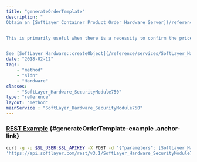 ```yaml
---
title: "generateOrderTemplate"
description: "
Obtain an [SoftLayer_Container_Product_Order_Hardware_Server](/reference/datatypes/SoftLayer_Container_Product_Order_Hardware_Server) that can be sent to [SoftLayer_Product_Order::verifyOrder](/reference/services/SoftLayer_Product_Order/verifyOrder) or [SoftLayer_Product_Order::placeOrder](/reference/services/SoftLayer_Product_Order/placeOrder). 


This is primarily useful when there is a necessity to confirm the price which will be charged for an order. 


See [SoftLayer_Hardware::createObject](/reference/services/SoftLayer_Hardware/createObject) for specifics on the requirements of the template object parameter. "
date: "2018-02-12"
tags:
    - "method"
    - "sldn"
    - "Hardware"
classes:
    - "SoftLayer_Hardware_SecurityModule750"
type: "reference"
layout: "method"
mainService : "SoftLayer_Hardware_SecurityModule750"
---
```


### [REST Example](#generateOrderTemplate-example) <a href="/article/rest/"><i class="fas fa-question"></i></a> {#generateOrderTemplate-example .anchor-link} 
```bash
curl -g -u $SL_USER:$SL_APIKEY -X POST -d '{"parameters": [SoftLayer_Hardware]}' \
'https://api.softlayer.com/rest/v3.1/SoftLayer_Hardware_SecurityModule750/generateOrderTemplate'
```
